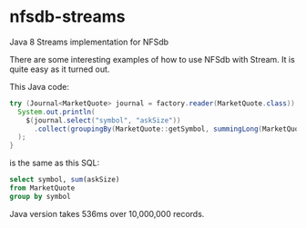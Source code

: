 nfsdb-streams
=============

Java 8 Streams implementation for NFSdb


There are some interesting examples of how to use NFSdb with Stream. It is quite easy as it turned out.

This Java code:

```java
try (Journal<MarketQuote> journal = factory.reader(MarketQuote.class)) {
  System.out.println(
    $(journal.select("symbol", "askSize"))
      .collect(groupingBy(MarketQuote::getSymbol, summingLong(MarketQuote::getAskSize)))
  );
}
```

is the same as this SQL:

```sql
select symbol, sum(askSize)
from MarketQuote
group by symbol
```

Java version takes 536ms over 10,000,000 records.
